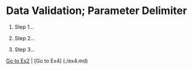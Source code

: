 # Data Validation; Parameter Delimiter

1.	Step 1...

2.	Step 2...

3.	Step 3...

[Go to Ex2](./ex2.md) | [Go to Ex4] (./ex4.md)

